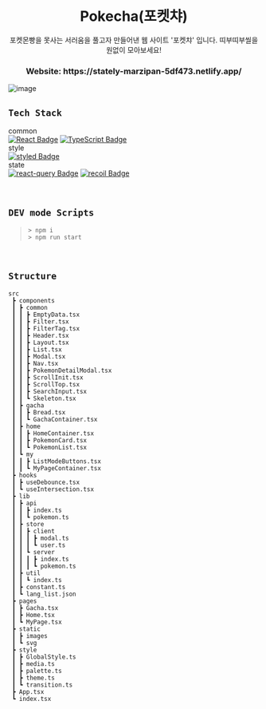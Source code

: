 <h1 align='center'>Pokecha(포켓챠)</h1>

<p align='center'> 포켓몬빵을 못사는 서러움을 풀고자 만들어낸 웹 사이트 '포켓챠' 입니다.
띠부띠부씰을 원없이 모아보세요! </p>

<h3 align='center'>Website: https://stately-marzipan-5df473.netlify.app/</h3>

![image](https://user-images.githubusercontent.com/54323527/183843208-92f7d8f2-eeea-46c9-98e1-b43d63e53e3e.jpg)

## `Tech Stack`

common  
[![React Badge](https://img.shields.io/badge/React-61DAFB?style=flat-square&logo=React&logoColor=white)]()
[![TypeScript Badge](https://img.shields.io/badge/Typescript-235A97?style=flat-square&logo=Typescript&logoColor=white)]()   
style   
[![styled Badge](https://img.shields.io/badge/Styled-DB7093?style=flat-square&logo=styled-components&logoColor=white)]()    
state   
[![react-query Badge](https://img.shields.io/badge/reactQuery-000?style=flat-square&logo=recoil&logoColor=white)]()
[![recoil Badge](https://img.shields.io/badge/recoil-000?style=flat-square&logo=recoil&logoColor=white)]()

<br/>


## `DEV mode Scripts`

> `> npm i`   
> `> npm run start`

<br/>

## `Structure`
```
src
 ┣ components
 ┃ ┣ common
 ┃ ┃ ┣ EmptyData.tsx
 ┃ ┃ ┣ Filter.tsx
 ┃ ┃ ┣ FilterTag.tsx
 ┃ ┃ ┣ Header.tsx
 ┃ ┃ ┣ Layout.tsx
 ┃ ┃ ┣ List.tsx
 ┃ ┃ ┣ Modal.tsx
 ┃ ┃ ┣ Nav.tsx
 ┃ ┃ ┣ PokemonDetailModal.tsx
 ┃ ┃ ┣ ScrollInit.tsx
 ┃ ┃ ┣ ScrollTop.tsx
 ┃ ┃ ┣ SearchInput.tsx
 ┃ ┃ ┗ Skeleton.tsx
 ┃ ┣ gacha
 ┃ ┃ ┣ Bread.tsx
 ┃ ┃ ┗ GachaContainer.tsx
 ┃ ┣ home
 ┃ ┃ ┣ HomeContainer.tsx
 ┃ ┃ ┣ PokemonCard.tsx
 ┃ ┃ ┗ PokemonList.tsx
 ┃ ┗ my
 ┃ ┃ ┣ ListModeButtons.tsx
 ┃ ┃ ┗ MyPageContainer.tsx
 ┣ hooks
 ┃ ┣ useDebounce.tsx
 ┃ ┗ useIntersection.tsx
 ┣ lib
 ┃ ┣ api
 ┃ ┃ ┣ index.ts
 ┃ ┃ ┗ pokemon.ts
 ┃ ┣ store
 ┃ ┃ ┣ client
 ┃ ┃ ┃ ┣ modal.ts
 ┃ ┃ ┃ ┗ user.ts
 ┃ ┃ ┗ server
 ┃ ┃ ┃ ┣ index.ts
 ┃ ┃ ┃ ┗ pokemon.ts
 ┃ ┣ util
 ┃ ┃ ┗ index.ts
 ┃ ┣ constant.ts
 ┃ ┗ lang_list.json
 ┣ pages
 ┃ ┣ Gacha.tsx
 ┃ ┣ Home.tsx
 ┃ ┗ MyPage.tsx
 ┣ static
 ┃ ┣ images
 ┃ ┗ svg
 ┣ style
 ┃ ┣ GlobalStyle.ts
 ┃ ┣ media.ts
 ┃ ┣ palette.ts
 ┃ ┣ theme.ts
 ┃ ┗ transition.ts
 ┣ App.tsx
 ┗ index.tsx